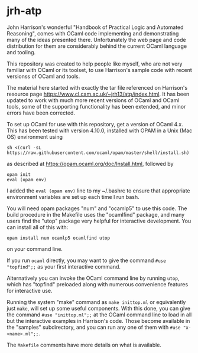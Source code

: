 # jrh-atp

John Harrison's wonderful "Handbook of Practical Logic and Automated Reasoning",
comes with OCaml code implementing and demonstrating many of the ideas presented there.
Unfortunately the web page and code distribution for them are considerably behind the
current OCaml language and tooling.

This repository was created to help people like myself, who are not very familiar with
OCaml or its toolset, to use Harrison's sample code with recent versionss of OCaml
and tools.

The material here started with exactly the tar file referenced on Harrison's resource page
https://www.cl.cam.ac.uk/~jrh13/atp/index.html.  It has been updated to work with much
more recent versions of OCaml and OCaml tools, some of the supporting functionality
has been extended, and minor errors have been corrected.

To set up OCaml for use with this repository, get a version of OCaml 4.x.  This has
been tested with version 4.10.0, installed with OPAM in a Unix (Mac OS) environment using

```
sh <(curl -sL https://raw.githubusercontent.com/ocaml/opam/master/shell/install.sh)
```

as described at https://opam.ocaml.org/doc/Install.html, followed by

```
opam init
eval (opam env)
```

I added the ```eval (opam env)``` line to my ~/.bashrc to ensure that appropriate
environment variables are set up each time I run bash.

You will need opam packages "num" and "ocamlp5" to use this code.
The build procedure in the Makefile uses the "ocamlfind" package,
and many users find the "utop" package very helpful for interactive
development.  You can install all of this with:

```
opam install num ocamlp5 ocamlfind utop
```

on your command line.

If you run ```ocaml``` directly, you may want to give the command ```#use "topfind";;```
as your first interactive command.

Alternatively you can invoke the OCaml command line by running ```utop```, which
has "topfind" preloaded along with numerous convenience features for interactive use.

Running the system "make" command as ```make inittop.ml``` or equivalently just ```make```,
will set up some useful components.  With this done, you can give the command
```#use "inittop.ml";;``` at the OCaml command line to load in all but the interactive
examples in Harrison's code.  Those become available in the "samples" subdirectory,
and you can run any one of them with ```#use "x-<name>.ml";;```.

The ```Makefile``` comments have more details on what is available.
